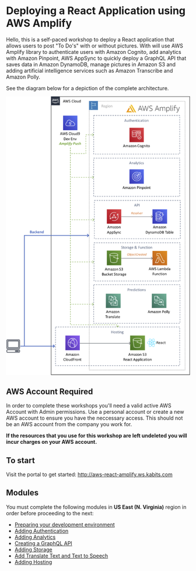 # Deploying a React Application using AWS Amplify

Hello, this is a self-paced workshop to deploy a React application that allows users to post "To Do's" with or without pictures. With will use AWS Amplify library to authenticate users with Amazon Cognito, add analytics with Amazon Pinpoint, AWS AppSync to quickly deploy a GraphQL API that saves data in Amazon DynamoDB, manage pictures in Amazon S3 and adding artificial intelligence services such as Amazon Transcribe and Amazon Polly.

See the diagram below for a depiction of the complete architecture.

![Deploying a React Application using AWS Amplify](docs/images/diagram-architecture.png)

## AWS Account Required

In order to complete these workshops you'll need a valid active AWS Account with Admin permissions. Use a personal account or create a new AWS account to ensure you have the neccessary access. This should not be an AWS account from the company you work for.

**If the resources that you use for this workshop are left undeleted you will incur charges on your AWS account.**

## To start

Visit the portal to get started: http://aws-react-amplify.ws.kabits.com

## Modules

You must complete the following modules in **US East (N. Virginia)** region in order before proceeding to the next:

- [Preparing your development environment](docs/preparing-your-development-environment.md "Preparing your development environment")
- [Adding Authentication](docs/adding-authentication.md "Adding Authentication")
- [Adding Analytics](docs/adding-analytics.md "Adding Analytics")
- [Creating a GraphQL API](docs/adding-api.md "Creating a GraphQL API")
- [Adding Storage](docs/adding-storage.md "Adding Storage")
- [Add Translate Text and Text to Speech](docs/adding-predictions.md "Add Translate Text and Text to Speech")
- [Adding Hosting](docs/adding-hosting.md "Adding Hosting")